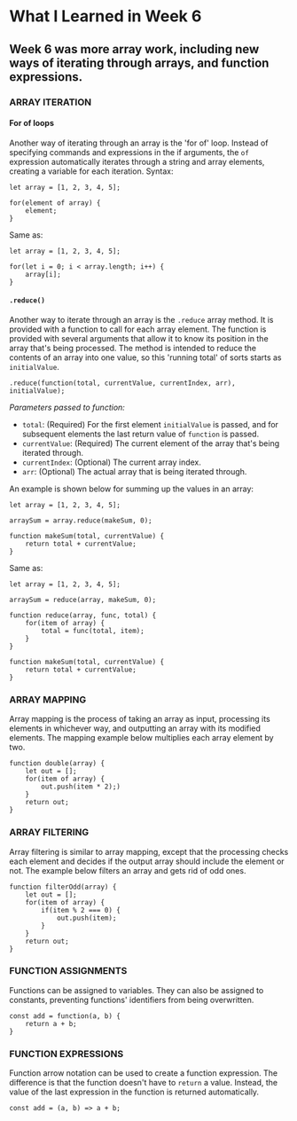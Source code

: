 # What I Learned in Week 6

## Week 6 was more array work, including new ways of iterating through arrays, and function expressions.

### ARRAY ITERATION

#### For of loops ####
Another way of iterating through an array is the 'for of' loop.  Instead of specifying commands and expressions in the if arguments, the `of` expression automatically iterates through a string and array elements, creating a variable for each iteration.  Syntax:
```
let array = [1, 2, 3, 4, 5];

for(element of array) {
	element;
}
```
Same as:
```
let array = [1, 2, 3, 4, 5];

for(let i = 0; i < array.length; i++) {
	array[i];
}
```

#### `.reduce()` ####
Another way to iterate through an array is the `.reduce` array method.  It is provided with a function to call for each array element.  The function is provided with several arguments that allow it to know its position in the array that's being processed.  The method is intended to reduce the contents of an array into one value, so this 'running total' of sorts starts as `initialValue`.

```
.reduce(function(total, currentValue, currentIndex, arr), initialValue);
```
*Parameters passed to function:*
- `total`: (Required) For the first element `initialValue` is passed, and for subsequent elements the last return value of `function` is passed.
- `currentValue`: (Required) The current element of the array that's being iterated through.
- `currentIndex`: (Optional) The current array index.
- `arr`: (Optional) The actual array that is being iterated through.

An example is shown below for summing up the values in an array:
```
let array = [1, 2, 3, 4, 5];

arraySum = array.reduce(makeSum, 0);

function makeSum(total, currentValue) {
	return total + currentValue;
}
```
Same as:
```
let array = [1, 2, 3, 4, 5];

arraySum = reduce(array, makeSum, 0);

function reduce(array, func, total) {
	for(item of array) {
		total = func(total, item);
	}
}

function makeSum(total, currentValue) {
	return total + currentValue;
}
```

### ARRAY MAPPING ###
Array mapping is the process of taking an array as input, processing its elements in whichever way, and outputting an array with its modified elements.  The mapping example below multiplies each array element by two.
```
function double(array) {
	let out = [];
	for(item of array) {
		out.push(item * 2);)
	}
	return out;
}
```

### ARRAY FILTERING ###
Array filtering is similar to array mapping, except that the processing checks each element and decides if the output array should include the element or not.  The example below filters an array and gets rid of odd ones.
```
function filterOdd(array) {
	let out = [];
	for(item of array) {
		if(item % 2 === 0) {
			out.push(item);
		}
	}
	return out;
}
```

### FUNCTION ASSIGNMENTS ###
Functions can be assigned to variables.  They can also be assigned to constants, preventing functions' identifiers from being overwritten.
```
const add = function(a, b) {
	return a + b;
}
```

### FUNCTION EXPRESSIONS ###
Function arrow notation can be used to create a function expression.  The difference is that the function doesn't have to `return` a value.  Instead, the value of the last expression in the function is returned automatically.
```
const add = (a, b) => a + b;
```
